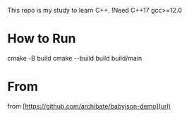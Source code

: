 This repo is my study to learn C++.
!Need C++17 gcc>=12.0
# How to Run
cmake -B build
cmake --build build
build/main

# From
from [https://github.com/archibate/babyjson-demo](url)
